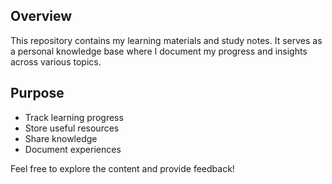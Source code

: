 ## Overview

This repository contains my learning materials and study notes. It serves as a personal knowledge base where I document my progress and insights across various topics.

## Purpose

- Track learning progress
- Store useful resources
- Share knowledge
- Document experiences

Feel free to explore the content and provide feedback!

